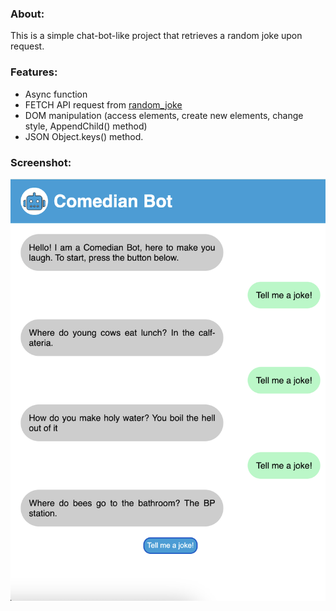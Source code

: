 ### About:
This is a simple chat-bot-like project that retrieves a random joke upon request.  

### Features:
- Async function  
- FETCH API request from [random_joke](https://official-joke-api.appspot.com/random_joke/)  
- DOM manipulation (access elements, create new elements, change style, AppendChild() method)  
- JSON Object.keys() method.  

### Screenshot:
![screenshot](https://github.com/anna-zimina/comedian-bot/blob/main/Screenshot%20for%20ReadMe.png)
